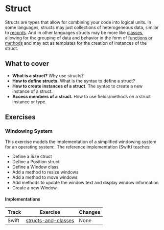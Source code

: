 # Struct

Structs are types that allow for combining your code into logical units. In some languages, structs may just collections of heterogeneous data, similar to [records][type-record]. And in other languages structs may be more like [classes][type-class], allowing for the grouping of data and behavior in the form of [functions or methods][concept-functions] and may act as templates for the creation of instances of the struct.

## What to cover

- **What is a struct?** Why use structs?
- **How to define structs.** What is the syntax to define a struct?
- **How to create instances of a struct.** The syntax to create a new instance of a struct.
- **Access members of a struct.** How to use fields/methods on a struct instance or type.

## Exercises

### Windowing System

This exercise models the implementation of a simplified windowing system for an operating system:. The reference implementation (Swift) teaches:

- Define a Size struct
- Define a Position struct
- Define a Window class
- Add a method to resize windows
- Add a method to move windows
- Add methods to update the window text and display window information
- Create a new Window

#### Implementations

| Track | Exercise                                    | Changes |
| ----- | ------------------------------------------- | ------- |
| Swift | [structs-and-classes][implementation-swift] | None    |

[concept-functions]: ../concepts/functions.md
[type-product-type]: ./product_type.md
[type-record]: ./record.md
[type-class]: ./class.md
[implementation-swift]: ../../languages/swift/exercises/concept/windowing-system/.docs/introduction.md
